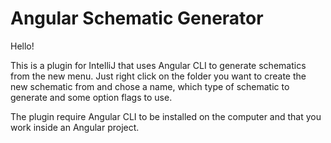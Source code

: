 # Angular Schematic Generator

Hello!

This is a plugin for IntelliJ that uses Angular CLI to generate schematics from the new menu.
Just right click on the folder you want to create the new schematic from and chose a name, which type of schematic to generate and some option flags to use.

The plugin require Angular CLI to be installed on the computer and that you work inside an Angular project.

